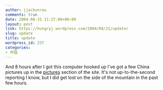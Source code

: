 ```yaml
---
author: jjackunrau
comments: true
date: 2004-08-31 11:27:00+00:00
layout: post
link: https://hungryj.wordpress.com/2004/08/31/update/
slug: update
title: update
wordpress_id: 237
categories:
- 中国
---
```


And 8 hours after I got this computer hooked up I've got a few China pictures up in the  [pictures](http://www.djs5.com/hjp/pictures.html) section of the site.  It's not up-to-the-second reporting I know, but I did get lost on the side of the mountain in the past few hours.
